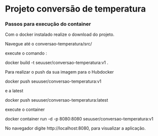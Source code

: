 # Projeto conversão de temperatura

### Passos para execução do container

  Com o docker instalado realize o download do projeto.
  
  Navegue até o conversao-temperatura/src/
  
  execute o comando :
  
  docker  build -t seuuser/conversao-temperatura:v1 .

  Para realizar o push da sua imagem para o Hubdocker
  
  docker push seuuser/conversao-temperatura:v1


  e a latest
  
  docker push seuuser/conversao-temperatura:latest

  execute o container
  
  docker container run -d -p 8080:8080 seuuser/conversao-temperatura:v1
  
  No navegador digite http://localhost:8080, para visualizar a aplicação.

